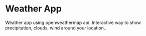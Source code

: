 # Weather App

Weather app using openweathermap api. Interactive way to show precipitation, clouds, wind around your location..
